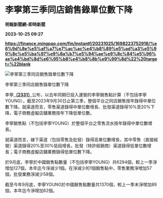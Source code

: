 # 李寧第三季同店銷售錄單位數下降
**明報新聞網-即時新聞**

**2023-10-25 09:27**

**https://finance.mingpao.com/fin/instantf/20231025/1698223752918/%e6%9d%8e%e5%af%a7%e7%ac%ac%e4%b8%89%e5%ad%a3%e5%90%8c%e5%ba%97%e9%8a%b7%e5%94%ae%e9%8c%84%e5%96%ae%e4%bd%8d%e6%95%b8%e4%b8%8b%e9%99%8d%22%20target=%22blank**

![李寧第三季同店銷售錄單位數下降](https://fs.mingpao.com/fin/20231025/s00010/fc38ba50fa121bba95a8f05483304a75.jpg)

李寧第三季同店銷售錄單位數下降

李寧[**（2331）**](https://finance.mingpao.com/fin/instantf/20231025/1698223752918/stock1.php?code=2331)公布，以去年同期已投入運營的李寧銷售點計算（不包括李寧 YOUNG），截至2023年9月30日止第三季，整個平台之同店銷售按年錄得中單位數下降。就渠道而言，零售渠道錄得中單位數增長、批發渠道錄得10%至20%下降，電子商務虛擬店舖業務按年下降低單位數。

李寧銷售點（不包括李寧YOUNG）於整個平台之零售流水按年錄得中單位數增長。

就渠道而言，線下渠道（包括零售及批發）錄得高單位數增長，其中零售（直接經營）渠道錄得20%至30%低段增長，批發（特許經銷商）渠道錄得低單位數增長；電子商務虛擬店舖業務錄得低單位數下降。

於9月底，李寧於中國銷售點數量（不包括李寧YOUNG）共6294個，較上一季淨增加127個，本年迄今淨減少1個。在淨減少的1個銷售點中，零售業務淨增加57個，批發業務淨減少58個。

截至今年9月底，李寧YOUNG於中國銷售點數量共1370個，較上一季末淨增加89個，本年迄今淨增加62個。